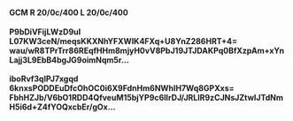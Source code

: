 #### GCM R 20/0c/400 L 20/0c/400
**P9bDiVFijLWzD9uI**<br/>**L07KW3ceN/meqsKKXNhYFXWIK4FXq+U8YnZ286HRT+4=**<br/>**wau/wR8TPrTrr86REqfHHm8mjyH0vV8PbJ19JTJDAKPq0BfXzpAm+xYnLajj3L9EbB4bgJG9oimNqm5r...**<br/><br/>
**iboRvf3qlPJ7xgqd**<br/>**6knxsPODDEuDfcOhOC0i6X9FdnHm6NWhIH7Wq8GPXxs=**<br/>**FbhHZJb/V6bO1RDD4QfveuM15bjYP9c6llrDJ/JRLlR9zCJNsJZtwIJTdNmH5i6d+Z4fYOQxcbEr/gOx...**